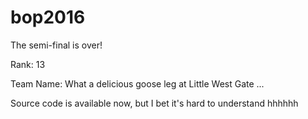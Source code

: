 # bop2016

The semi-final is over!

Rank: 13

Team Name: What a delicious goose leg at Little West Gate ...

Source code is available now, but I bet it's hard to understand hhhhhh

